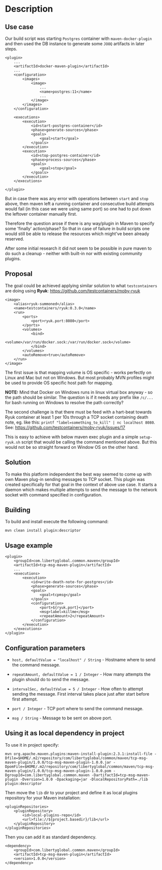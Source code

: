# Description

Use case
---

Our build script was starting `Postgres` container with `maven-docker-plugin` and then used the DB instance to generate some `JOOQ` artifacts in later steps.

```
<plugin>
    ...
    <artifactId>docker-maven-plugin</artifactId>
    ...
    <configuration>
        <images>
            <image>
                ...
                <name>postgres:11</name>
                ...
            </image>
        </images>
    </configuration>

    <executions>
        <execution>
            <id>start-postgres-container</id>
            <phase>generate-sources</phase>
            <goals>
                <goal>start</goal>
            </goals>
        </execution>
        <execution>
            <id>stop-postgres-container</id>
            <phase>process-sources</phase>
            <goals>
                <goal>stop</goal>
            </goals>
        </execution>
    </executions>

</plugin>
```

But in case there was any error with operations between `start` and `stop` above, then maven left a running container and consecutive build attempts would fail (in this case we were using same port) so one had to put down the leftover container manually first.

Therefore the question arose if there is any way/plugin in Maven to specify some 'finally' action/phase? So that in case of failure in build scripts one would still be able to release the resources which might've been already reserved.

After some initial research it did not seem to be possible in pure maven to do such a cleanup - neither with built-in nor with existing community plugins.

Proposal
---

The goal could be achieved applying similar solution to what `testcontainers` are doing using **Ryuk**: https://github.com/testcontainers/moby-ryuk
        
```
<image>
    <alias>ryuk-summoned</alias>
    <name>testcontainers/ryuk:0.3.0</name>
    <run>
        <ports>
            <port>ryuk.port:8080</port>
        </ports>
        <volumes>
            <bind>
                <volume>/var/run/docker.sock:/var/run/docker.sock</volume>
            </bind>
        </volumes>
        <autoRemove>true</autoRemove>
    </run>
</image>
```

The first issue is that mapping volume is OS specific - works perfectly on Linux and Mac but not on Windows.
But most probably MVN profiles might be used to provide OS specific host path for mapping. 

**NOTE:** Mind that Docker on Windows runs in linux virtual box anyway - so the path should be similar. The question is if it needs any prefix like `/c/...` for bash running on Windows to resolve the path correctly?

The second challenge is that there must be feed with a hart-beat towards Ryuk container at least 1 per 10s through a TCP socket containing death note, eg. like this: `printf "label=something_to_kill" | nc localhost 8080`. See: https://github.com/testcontainers/moby-ryuk/issues/17

This is easy to achieve with below maven exec plugin and a simple `setup-ryuk.sh` script that would be calling the command mentioned above. But this would not be so straight forward on Window OS on the other hand.

Solution
---

To make this platform independent the best way seemed to come up with own Maven plug-in sending messages to TCP socket.
This plugin was created specifically for that goal in the context of above use case. It starts a daemon which makes multiple attempts to send the message to the network socket with command specified in configuration.  

Building
---

To build and install execute the following command: 

```
mvn clean install plugin:descriptor
```

Usage example
---

```
<plugin>
    <groupId>com.libertyglobal.common.maven</groupId>
    <artifactId>tcp-msg-maven-plugin</artifactId>
    ...
    <executions>
        <execution>
            <id>write-death-note-for-postgres</id>
            <phase>generate-sources</phase>
            <goals>
                <goal>tcpmsg</goal>
            </goals>
            <configuration>
                <port>${ryuk.port}</port>
                <msg>label=killme</msg>
                <repeatAmount>2</repeatAmount>
            </configuration>
        </execution>
    </executions>
</plugin>
```

Configuration parameters
---

- `host, defaultValue = "localhost" / String` - Hostname where to send the command message.

- `repeatAmount, defaultValue = 1 / Integer` - How many attempts the plugin should do to send the message.

- `intervalSec, defaultValue = 5 / Integer` - How often to attempt sending the message. First interval takes place just after start before first attempt.

- `port / Integer` - TCP port where to send the command message.

- `msg / String` - Message to be sent on above port.

Using it as local dependency in project
---

To use it in project specify:

```
mvn org.apache.maven.plugins:maven-install-plugin:2.3.1:install-file -Dfile=$HOME/.m2/repository/com/libertyglobal/common/maven/tcp-msg-maven-plugin/1.0.0/tcp-msg-maven-plugin-1.0.0.jar -DpomFile=$HOME/.m2/repository/com/libertyglobal/common/maven/tcp-msg-maven-plugin/1.0.0/tcp-msg-maven-plugin-1.0.0.pom -DgroupId=com.libertyglobal.common.maven -DartifactId=tcp-msg-maven-plugin -Dversion=1.0.0 -Dpackaging=jar -DlocalRepositoryPath=./lib plugin:descriptor
```

Then move the `lib` dir to your project and define it as local plugins repository for your Maven installation:

```
<pluginRepositories>
    <pluginRepository>
        <id>local-plugins-repo</id>
        <url>file://${project.basedir}/lib</url>
    </pluginRepository>
</pluginRepositories>
```

Then you can add it as standard dependency. 

```
<dependency>
    <groupId>com.libertyglobal.common.maven</groupId>
    <artifactId>tcp-msg-maven-plugin</artifactId>
    <version>1.0.0</version>
</dependency>
```